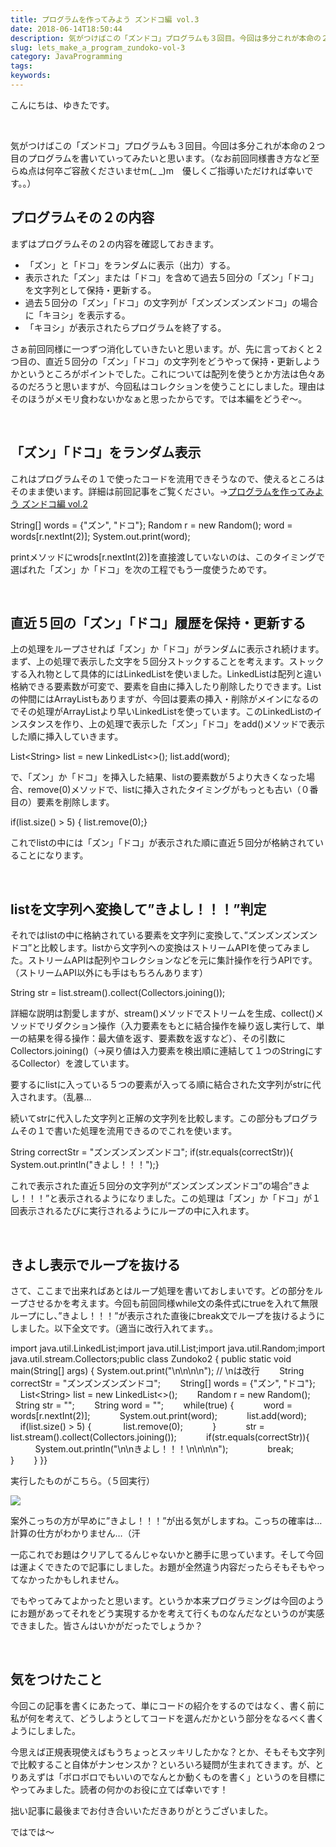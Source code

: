 ```yaml
---
title: プログラムを作ってみよう ズンドコ編 vol.3
date: 2018-06-14T18:50:44
description: 気がつけばこの「ズンドコ」プログラムも３回目。今回は多分これが本命の２つ目のプログラムを書いていってみ
slug: lets_make_a_program_zundoko-vol-3
category: JavaProgramming
tags: 
keywords: 
---
```


こんにちは、ゆきたです。

&nbsp;

気がつけばこの「ズンドコ」プログラムも３回目。今回は多分これが本命の２つ目のプログラムを書いていってみたいと思います。（なお前回同様書き方など至らぬ点は何卒ご容赦くださいませm(\_ \_)m　優しくご指導いただければ幸いです。。）

## プログラムその２の内容

まずはプログラムその２の内容を確認しておきます。

- 「ズン」と「ドコ」をランダムに表示（出力）する。
- 表示された「ズン」または「ドコ」を含めて過去５回分の「ズン」「ドコ」を文字列として保持・更新する。
- 過去５回分の「ズン」「ドコ」の文字列が「ズンズンズンズンドコ」の場合に「キヨシ」を表示する。
- 「キヨシ」が表示されたらプログラムを終了する。

さぁ前回同様に一つずつ消化していきたいと思います。が、先に言っておくと２つ目の、直近５回分の「ズン」「ドコ」の文字列をどうやって保持・更新しようかというところがポイントでした。これについては配列を使うとか方法は色々あるのだろうと思いますが、今回私はコレクションを使うことにしました。理由はそのほうがメモリ食わないかなぁと思ったからです。では本編をどうぞ〜。

&nbsp;

## 「ズン」「ドコ」をランダム表示

これはプログラムその１で使ったコードを流用できそうなので、使えるところはそのまま使います。詳細は前回記事をご覧ください。→[プログラムを作ってみよう ズンドコ編 vol.2](https://creatase.info/lets_make_a_program_zundoko-vol-2)

String[] words = {"ズン", "ドコ"}; Random r = new Random(); word = words[r.nextInt(2)]; System.out.print(word); 

printメソッドにwrods[r.nextInt(2)]を直接渡していないのは、このタイミングで選ばれた「ズン」か「ドコ」を次の工程でもう一度使うためです。

&nbsp;

## 直近５回の「ズン」「ドコ」履歴を保持・更新する

上の処理をループさせれば「ズン」か「ドコ」がランダムに表示され続けます。まず、上の処理で表示した文字を５回分ストックすることを考えます。ストックする入れ物として具体的にはLinkedListを使いました。LinkedListは配列と違い格納できる要素数が可変で、要素を自由に挿入したり削除したりできます。Listの仲間にはArrayListもありますが、今回は要素の挿入・削除がメインになるのでその処理がArrayListより早いLinkedListを使っています。このLinkedListのインスタンスを作り、上の処理で表示した「ズン」「ドコ」をadd()メソッドで表示した順に挿入していきます。

List\<String\> list = new LinkedList\<\>(); list.add(word); 

で、「ズン」か「ドコ」を挿入した結果、listの要素数が５より大きくなった場合、remove(0)メソッドで、listに挿入されたタイミングがもっとも古い（０番目の）要素を削除します。

if(list.size() \> 5) { list.remove(0);} 

これでlistの中には「ズン」「ドコ」が表示された順に直近５回分が格納されていることになります。

&nbsp;

## listを文字列へ変換して”きよし！！！”判定

それではlistの中に格納されている要素を文字列に変換して、”ズンズンズンズンドコ”と比較します。listから文字列への変換はストリームAPIを使ってみました。ストリームAPIは配列やコレクションなどを元に集計操作を行うAPIです。（ストリームAPI以外にも手はもちろんあります）

String str = list.stream().collect(Collectors.joining());

詳細な説明は割愛しますが、stream()メソッドでストリームを生成、collect()メソッドでリダクション操作（入力要素をもとに結合操作を繰り返し実行して、単一の結果を得る操作：最大値を返す、要素数を返すなど）、その引数にCollectors.joining()（→戻り値は入力要素を検出順に連結して１つのStringにするCollector）を渡しています。

要するにlistに入っている５つの要素が入ってる順に結合された文字列がstrに代入されます。（乱暴…

続いてstrに代入した文字列と正解の文字列を比較します。この部分もプログラムその１で書いた処理を流用できるのでこれを使います。

String correctStr = "ズンズンズンズンドコ"; if(str.equals(correctStr)){ System.out.println("きよし！！！");}

これで表示された直近５回分の文字列が”ズンズンズンズンドコ”の場合”きよし！！！”と表示されるようになりました。この処理は「ズン」か「ドコ」が１回表示されるたびに実行されるようにループの中に入れます。

&nbsp;

## きよし表示でループを抜ける

さて、ここまで出来ればあとはループ処理を書いておしまいです。どの部分をループさせるかを考えます。今回も前回同様while文の条件式にtrueを入れて無限ループにし、”きよし！！！”が表示された直後にbreak文でループを抜けるようにしました。以下全文です。（適当に改行入れてます。。

import java.util.LinkedList;import java.util.List;import java.util.Random;import java.util.stream.Collectors;public class Zundoko2 { public static void main(String[] args) { System.out.print("\n\n\n\n"); // \nは改行&nbsp; &nbsp; &nbsp; &nbsp; String correctStr = "ズンズンズンズンドコ";&nbsp; &nbsp; &nbsp; &nbsp; String[] words = {"ズン", "ドコ"};&nbsp; &nbsp; &nbsp; &nbsp; List\<String\> list = new LinkedList\<\>();&nbsp; &nbsp; &nbsp; &nbsp; Random r = new Random();&nbsp; &nbsp; &nbsp; &nbsp; String str = "";&nbsp; &nbsp; &nbsp; &nbsp; String word = "";&nbsp; &nbsp; &nbsp; &nbsp; while(true) {&nbsp; &nbsp; &nbsp; &nbsp; &nbsp; &nbsp; word = words[r.nextInt(2)];&nbsp; &nbsp; &nbsp; &nbsp; &nbsp; &nbsp; System.out.print(word);&nbsp; &nbsp; &nbsp; &nbsp; &nbsp; &nbsp; list.add(word);&nbsp; &nbsp; &nbsp; &nbsp; &nbsp; &nbsp; if(list.size() \> 5) { &nbsp; &nbsp; &nbsp; &nbsp; &nbsp; &nbsp; list.remove(0);&nbsp; &nbsp; &nbsp; &nbsp; &nbsp; &nbsp; }&nbsp; &nbsp; &nbsp; &nbsp; &nbsp; &nbsp; str = list.stream().collect(Collectors.joining());&nbsp; &nbsp; &nbsp; &nbsp; &nbsp; &nbsp; if(str.equals(correctStr)){ &nbsp;&nbsp; &nbsp; &nbsp; &nbsp; &nbsp; &nbsp; &nbsp; System.out.println("\n\nきよし！！！\n\n\n\n");&nbsp; &nbsp; &nbsp; &nbsp; &nbsp; &nbsp; &nbsp; &nbsp; break;&nbsp; &nbsp; &nbsp; &nbsp; &nbsp; &nbsp; }&nbsp; &nbsp; &nbsp; &nbsp; } }}

実行したものがこちら。（５回実行）

![](https://creatase.info/wp-content/uploads/2018/06/ズンズンズンズンドコ2.gif)

案外こっちの方が早めに”きよし！！！”が出る気がしますね。こっちの確率は…計算の仕方がわかりません…（汗

一応これでお題はクリアしてるんじゃないかと勝手に思っています。そして今回は運よくできたので記事にしました。お題が全然違う内容だったらそもそもやってなかったかもしれません。

でもやってみてよかったと思います。というか本来プログラミングは今回のようにお題があってそれをどう実現するかを考えて行くものなんだなというのが実感できました。皆さんはいかがだったでしょうか？

&nbsp;

## 気をつけたこと

今回この記事を書くにあたって、単にコードの紹介をするのではなく、書く前に私が何を考えて、どうしようとしてコードを選んだかという部分をなるべく書くようにしました。

今思えば正規表現使えばもうちょっとスッキリしたかな？とか、そもそも文字列で比較すること自体がナンセンスか？といろいろ疑問が生まれてきます。が、とりあえずは「ボロボロでもいいのでなんとか動くものを書く」というのを目標にやってみました。読者の何かのお役に立てば幸いです！

拙い記事に最後までお付き合いいただきありがとうございました。

ではでは〜

